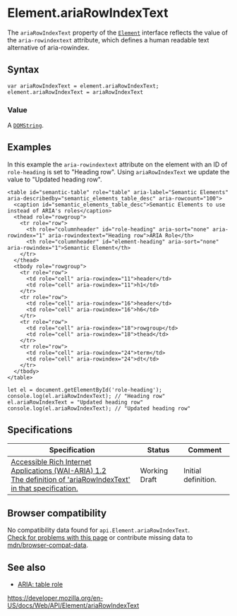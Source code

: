 # Element.ariaRowIndexText

The `ariaRowIndexText` property of the [`Element`](../element) interface reflects the value of the `aria-rowindextext` attribute, which defines a human readable text alternative of aria-rowindex.

## Syntax

    var ariaRowIndexText = element.ariaRowIndexText;
    element.ariaRowIndexText = ariaRowIndexText

### Value

A [`DOMString`](../domstring).

## Examples

In this example the `aria-rowindextext` attribute on the element with an ID of `role-heading` is set to "Heading row". Using `ariaRowIndexText` we update the value to "Updated heading row".

    <table id="semantic-table" role="table" aria-label="Semantic Elements" aria-describedby="semantic_elements_table_desc" aria-rowcount="100">
      <caption id="semantic_elements_table_desc">Semantic Elements to use instead of ARIA's roles</caption>
      <thead role="rowgroup">
        <tr role="row">
          <th role="columnheader" id="role-heading" aria-sort="none" aria-rowindex="1" aria-rowindextext="Heading row">ARIA Role</th>
          <th role="columnheader" id="element-heading" aria-sort="none" aria-rowindex="1">Semantic Element</th>
        </tr>
      </thead>
      <tbody role="rowgroup">
        <tr role="row">
          <td role="cell" aria-rowindex="11">header</td>
          <td role="cell" aria-rowindex="11">h1</td>
        </tr>
        <tr role="row">
          <td role="cell" aria-rowindex="16">header</td>
          <td role="cell" aria-rowindex="16">h6</td>
        </tr>
        <tr role="row">
          <td role="cell" aria-rowindex="18">rowgroup</td>
          <td role="cell" aria-rowindex="18">thead</td>
        </tr>
        <tr role="row">
          <td role="cell" aria-rowindex="24">term</td>
          <td role="cell" aria-rowindex="24">dt</td>
        </tr>
      </tbody>
    </table>

    let el = document.getElementById('role-heading');
    console.log(el.ariaRowIndexText); // "Heading row"
    el.ariaRowIndexText = "Updated heading row"
    console.log(el.ariaRowIndexText); // "Updated heading row"

## Specifications

<table><thead><tr class="header"><th>Specification</th><th>Status</th><th>Comment</th></tr></thead><tbody><tr class="odd"><td><a href="https://www.w3.org/TR/wai-aria-1.2/#dom-ariamixin-ariarowindextext">Accessible Rich Internet Applications (WAI-ARIA) 1.2<br />
<span class="small">The definition of 'ariaRowIndexText' in that specification.</span></a></td><td><span class="spec-wd">Working Draft</span></td><td>Initial definition.</td></tr></tbody></table>

## Browser compatibility

No compatibility data found for `api.Element.ariaRowIndexText`.  
[Check for problems with this page](#on-github) or contribute missing data to [mdn/browser-compat-data](https://github.com/mdn/browser-compat-data).

## See also

- [ARIA: table role](https://developer.mozilla.org/en-US/docs/Web/Accessibility/ARIA/Roles/Table_Role)

<a href="https://developer.mozilla.org/en-US/docs/Web/API/Element/ariaRowIndexText" class="_attribution-link">https://developer.mozilla.org/en-US/docs/Web/API/Element/ariaRowIndexText</a>
